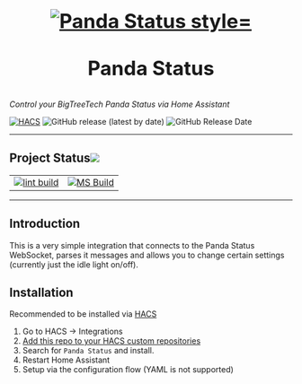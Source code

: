 <h1 align="center" style="display: block; font-size: 2.5em; font-weight: bold; margin-block-start: 1em; margin-block-end: 1em;">
<a name="logo" href="https://www.aregtech.com"><img align="center" src="https://i.imgur.com/bo7pxoH.png" alt="Panda Status style="width:100%;height:100%"/></a>
  <br /><br /><strong>Panda Status</strong>
</h1>

_Control your BigTreeTech Panda Status via Home Assistant_

[![HACS](https://img.shields.io/badge/HACS-Custom-orange.svg?style=for-the-badge)](https://github.com/hacs/integration)
![GitHub release (latest by date)](https://img.shields.io/github/v/release/ping-localhost/panda-status?style=for-the-badge)
![GitHub Release Date](https://img.shields.io/github/release-date/ping-localhost/panda-status?style=for-the-badge)

---

<!-- markdownlint-disable -->
## Project Status[![](https://raw.githubusercontent.com/ping-localhost/panda-status/master/docs/img/pin.svg)](#project-status)

<table class="no-border">
  <tr>
    <td><a href="https://github.com/ping-localhost/panda-status/actions/workflows/lint.yml" alt="lint"><img src="https://github.com/ping-localhost/panda-status/actions/workflows/lint.yml/badge.svg" alt="lint build"/></a></td>
    <td><a href="https://github.com/ping-localhost/panda-status/actions/workflows/validate.yml" alt="MS Build"><img src="https://github.com/ping-localhost/panda-status/actions/workflows/validate.yml/badge.svg" alt="MS Build"/></a></td>
  </tr>
</table>

---

## Introduction

This is a very simple integration that connects to the Panda Status WebSocket, parses it messages and allows you to change certain settings (currently just the idle light on/off).

## Installation

Recommended to be installed via [HACS](https://github.com/hacs/integration)

1. Go to HACS -> Integrations
2. [Add this repo to your HACS custom repositories](https://hacs.xyz/docs/faq/custom_repositories)
3. Search for `Panda Status` and install.
4. Restart Home Assistant
5. Setup via the configuration flow (YAML is not supported)
